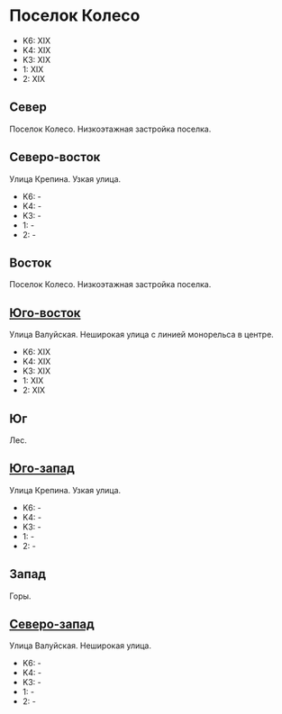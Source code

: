 # Поселок Колесо

* K6:   XIX
* K4:   XIX
* K3:   XIX
* 1:    XIX
* 2:    XIX

## Север

Поселок Колесо.
Низкоэтажная застройка поселка.

## Северо-восток

Улица Крепина.
Узкая улица.

* K6:   -
* K4:   -
* K3:   -
* 1:    -
* 2:    -

## Восток

Поселок Колесо.
Низкоэтажная застройка поселка.

## [Юго-восток](./10400040.md)

Улица Валуйская.
Неширокая улица с линией монорельса в центре.

* K6:   XIX
* K4:   XIX
* K3:   XIX
* 1:    XIX
* 2:    XIX

## Юг

Лес.

## [Юго-запад](./10385040.md)

Улица Крепина.
Узкая улица.

* K6:   -
* K4:   -
* K3:   -
* 1:    -
* 2:    -

## Запад

Горы.

## [Северо-запад](./10390030.md)

Улица Валуйская.
Неширокая улица.

* K6:   -
* K4:   -
* K3:   -
* 1:    -
* 2:    -
